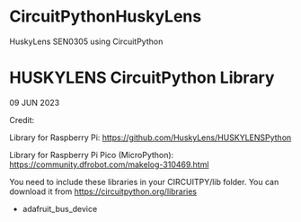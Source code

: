 # CircuitPythonHuskyLens
HuskyLens SEN0305 using CircuitPython

# HUSKYLENS CircuitPython Library
09 JUN 2023

Credit:

Library for Raspberry Pi:
https://github.com/HuskyLens/HUSKYLENSPython
 
Library for Raspberry Pi Pico (MicroPython):
https://community.dfrobot.com/makelog-310469.html

You need to include these libraries in your CIRCUITPY/lib folder. You can download it from https://circuitpython.org/libraries
- adafruit_bus_device
